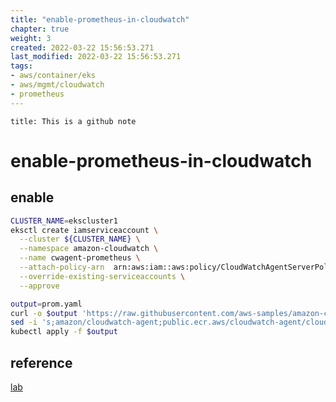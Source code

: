 ```yaml
---
title: "enable-prometheus-in-cloudwatch"
chapter: true
weight: 3
created: 2022-03-22 15:56:53.271
last_modified: 2022-03-22 15:56:53.271
tags: 
- aws/container/eks 
- aws/mgmt/cloudwatch 
- prometheus 
---
```


```ad-attention
title: This is a github note

```

# enable-prometheus-in-cloudwatch

## enable
```sh
CLUSTER_NAME=ekscluster1
eksctl create iamserviceaccount \
  --cluster ${CLUSTER_NAME} \
  --namespace amazon-cloudwatch \
  --name cwagent-prometheus \
  --attach-policy-arn  arn:aws:iam::aws:policy/CloudWatchAgentServerPolicy \
  --override-existing-serviceaccounts \
  --approve

output=prom.yaml
curl -o $output 'https://raw.githubusercontent.com/aws-samples/amazon-cloudwatch-container-insights/latest/k8s-deployment-manifest-templates/deployment-mode/service/cwagent-prometheus/prometheus-eks.yaml'
sed -i 's;amazon/cloudwatch-agent;public.ecr.aws/cloudwatch-agent/cloudwatch-agent;' $output
kubectl apply -f $output

```

## reference
[lab](https://www.eksworkshop.com/advanced/330_servicemesh_using_appmesh/add_nodegroup_fargate/cloudwatch_setup/#enable-prometheus-metrics-in-cloudwatch)


